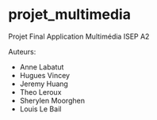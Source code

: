 # projet_multimedia

Projet Final Application Multimédia
ISEP A2

Auteurs:
- Anne Labatut
- Hugues Vincey
- Jeremy Huang
- Theo Leroux
- Sherylen Moorghen
- Louis Le Bail
 
